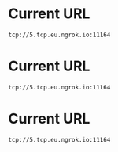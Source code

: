 # Current URL
```
tcp://5.tcp.eu.ngrok.io:11164
```
# Current URL
```
tcp://5.tcp.eu.ngrok.io:11164
```
# Current URL
```
tcp://5.tcp.eu.ngrok.io:11164
```
